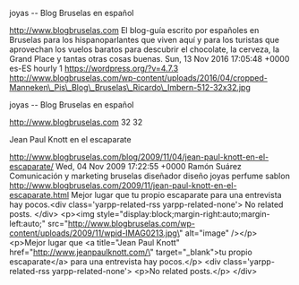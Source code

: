 joyas -- Blog Bruselas en español

http://www.blogbruselas.com El blog-guía escrito por españoles en
Bruselas para los hispanoparlantes que viven aquí y para los turistas
que aprovechan los vuelos baratos para descubrir el chocolate, la
cerveza, la Grand Place y tantas otras cosas buenas. Sun, 13 Nov 2016
17:05:48 +0000 es-ES hourly 1 https://wordpress.org/?v=4.7.3
http://www.blogbruselas.com/wp-content/uploads/2016/04/cropped-Manneken\_Pis\_Blog\_Bruselas\_Ricardo\_Imbern-512-32x32.jpg

joyas -- Blog Bruselas en español

http://www.blogbruselas.com 32 32

Jean Paul Knott en el escaparate

http://www.blogbruselas.com/blog/2009/11/04/jean-paul-knott-en-el-escaparate/
Wed, 04 Nov 2009 17:22:55 +0000 Ramón Suárez Comunicación y marketing
bruselas diseñador diseño joyas perfume sablon
http://www.blogbruselas.com/2009/11/jean-paul-knott-en-el-escaparate.html
Mejor lugar que tu propio escaparate para una entrevista hay pocos.\<div
class=\'yarpp-related-rss yarpp-related-none\'\> No related posts.
\</div\> \<p\>\<img
style=\"display:block;margin-right:auto;margin-left:auto;\"
src=\"http://www.blogbruselas.com/wp-content/uploads/2009/11/wpid-IMAG0213.jpg\"
alt=\"image\" /\>\</p\> \<p\>Mejor lugar que \<a title=\"Jean Paul
Knott\" href=\"http://www.jeanpaulknott.com/\" target=\"\_blank\"\>tu
propio escaparate\</a\> para una entrevista hay pocos.\</p\> \<div
class=\'yarpp-related-rss yarpp-related-none\'\> \<p\>No related
posts.\</p\> \</div\>
